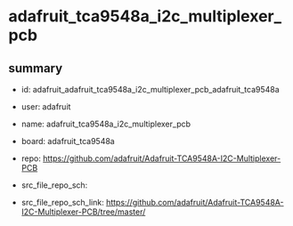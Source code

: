 # adafruit_tca9548a_i2c_multiplexer_pcb
 
## summary 
* id: adafruit_adafruit_tca9548a_i2c_multiplexer_pcb_adafruit_tca9548a
* user: adafruit
* name: adafruit_tca9548a_i2c_multiplexer_pcb
* board: adafruit_tca9548a
* repo: https://github.com/adafruit/Adafruit-TCA9548A-I2C-Multiplexer-PCB



* src_file_repo_sch: 
* src_file_repo_sch_link: https://github.com/adafruit/Adafruit-TCA9548A-I2C-Multiplexer-PCB/tree/master/




